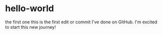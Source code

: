 # hello-world
the first one
this is the first edit or commit I've done on GitHub. I'm excited to start this new journey!
